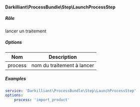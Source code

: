 #### Darkilliant\ProcessBundle\Step\LaunchProcessStep

##### Rôle 

lancer un traitement

##### Options

| Nom         | Description                                             |
|-------------|---------------------------------------------------------|
| process     | nom du traitement à lancer                              |

##### Examples

```yaml
service: 'Darkilliant\ProcessBundle\Step\LaunchProcessStep'
options:
    process: 'import_product'
```